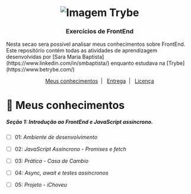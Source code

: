 <h1 align="center">
    <img alt="Imagem Trybe" src="https://media.licdn.com/dms/image/C4D16AQGBxtWPbZcNRg/profile-displaybackgroundimage-shrink_200_800/0/1644644094481?e=2147483647&v=beta&t=WXCuv3v7rjkMJKCqnhKdMt7gI9zzkOs9do7oirDm_M4"/>
</h1>

<h3 align="center">
Exercícios de FrontEnd 
</h3>
<p> Nesta secao sera possivel analisar meus conhecimentos sobre FrontEnd. Este repositório contém todas as atividades de aprendizagem desenvolvidas por [Sara Maria Baptista](https://www.linkedin.com/in/smbaptista/) enquanto estudava na [Trybe](https://www.betrybe.com/)</p> 

<p align="center">
  <a href="#rocket-Sobre-o-Exercício">Meus conhecimentos</a>&nbsp;&nbsp;|&nbsp;&nbsp;
  <a href="#Entrega">Entrega</a>&nbsp;&nbsp;|&nbsp;&nbsp;
  <a href="#Licença">Licença</a>
</p>

# :rocket: Meus conhecimentos
##### Seção 1: Introdução ao FrontEnd e JavaScript assíncrono.

- [ ] 01: _Ambiente de desenvolvimento_
- [ ] 02: _JavaScript Assíncrono - Promises e fetch_
- [ ] 03: _Prática - Casa de Cambio_
- [ ] 04: _Async, await e testes assíncronos_
- [ ] 05: _Projeto - iChoveu_

